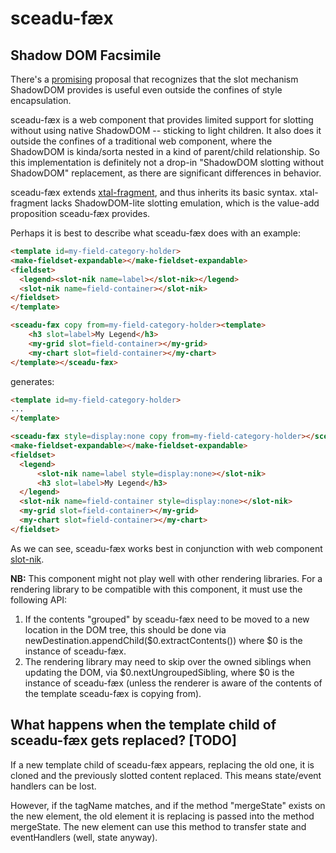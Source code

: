 # sceadu-fæx

## Shadow DOM Facsimile

There's a [promising](https://github.com/WICG/webcomponents/issues/909) proposal that recognizes that the slot mechanism ShadowDOM provides is useful even outside the confines of style encapsulation.

sceadu-fæx is a web component that provides limited support for slotting without using native ShadowDOM -- sticking to light children.  It also does it outside the confines of a traditional web component, where the ShadowDOM is kinda/sorta nested in a kind of parent/child relationship.  So this implementation is definitely not a drop-in "ShadowDOM slotting without ShadowDOM" replacement, as there are significant differences in behavior.

sceadu-fæx extends [xtal-fragment](https://github.com/bahrus/xtal-fragment), and thus inherits its basic syntax.  xtal-fragment lacks ShadowDOM-lite slotting emulation, which is the value-add proposition sceadu-fæx provides.

Perhaps it is best to describe what sceadu-fæx does with an example:

```html
<template id=my-field-category-holder>
<make-fieldset-expandable></make-fieldset-expandable>
<fieldset>
  <legend><slot-nik name=label></slot-nik></legend>
  <slot-nik name=field-container></slot-nik>
</fieldset>
</template>

<sceadu-fæx copy from=my-field-category-holder><template>
    <h3 slot=label>My Legend</h3>
    <my-grid slot=field-container></my-grid>
    <my-chart slot=field-container></my-chart>
</template></sceadu-fæx>
```

generates:

```html
<template id=my-field-category-holder>
...
</template>

<sceadu-fæx style=display:none copy from=my-field-category-holder></sceadu-fæx>
<make-fieldset-expandable></make-fieldset-expandable>
<fieldset>
  <legend>
      <slot-nik name=label style=display:none></slot-nik>
      <h3 slot=label>My Legend</h3>
  </legend>
  <slot-nik name=field-container style=display:none></slot-nik>
  <my-grid slot=field-container></my-grid>
  <my-chart slot=field-container></my-chart>
</fieldset>
```

As we can see, sceadu-fæx works best in conjunction with web component [slot-nik](https://github.com/bahrus/slot-nik).

**NB:**  This component might not play well with other rendering libraries. For a rendering library to be compatible with this component, it must use the following API:

1.  If the contents "grouped" by sceadu-fæx need to be moved to a new location in the DOM tree, this should be done via newDestination.appendChild($0.extractContents()) where $0 is the instance of sceadu-fæx.
2.  The rendering library may need to skip over the owned siblings when updating the DOM, via $0.nextUngroupedSibling, where $0 is the instance of sceadu-fæx (unless the renderer is aware of the contents of the template sceadu-fæx is copying from).

## What happens when the template child of sceadu-fæx gets replaced? [TODO]

If a new template child of sceadu-fæx appears, replacing the old one, it is cloned and the previously slotted content replaced.  This means state/event handlers can be lost.

However, if the tagName matches, and if the method "mergeState" exists on the new element, the old element it is replacing is passed into the method mergeState.  The new element can use this method to transfer state and eventHandlers (well, state anyway). 

